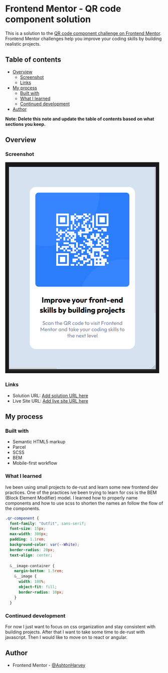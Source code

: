 # Frontend Mentor - QR code component solution

This is a solution to the [QR code component challenge on Frontend Mentor](https://www.frontendmentor.io/challenges/qr-code-component-iux_sIO_H). Frontend Mentor challenges help you improve your coding skills by building realistic projects.

## Table of contents

- [Overview](#overview)
  - [Screenshot](#screenshot)
  - [Links](#links)
- [My process](#my-process)
  - [Built with](#built-with)
  - [What I learned](#what-i-learned)
  - [Continued development](#continued-development)
- [Author](#author)

**Note: Delete this note and update the table of contents based on what sections you keep.**

## Overview

### Screenshot

![](./solution-image/solution-image.png)

### Links

- Solution URL: [Add solution URL here](https://github.com/AshtonHarvey/qr-component)
- Live Site URL: [Add live site URL here](https://codesandbox.io/s/qr-component-qu42vz)

## My process

### Built with

- Semantic HTML5 markup
- Parcel
- SCSS
- BEM
- Mobile-first workflow

### What I learned

Ive been using small projects to de-rust and learn some new frontend dev practices. One of the practices ive been trying to learn for css is the BEM (Block Element Modifier) model. I learned how to properly name components and how to use scss to shorten the names an follow the flow of the components.

```css
.qr-component {
  font-family: "Outfit", sans-serif;
  font-size: 15px;
  max-width: 300px;
  padding: 1.1rem;
  background-color: var(--White);
  border-radius: 20px;
  text-align: center;

  &__image-container {
    margin-bottom: 1.5rem;
    &__image {
      width: 100%;
      object-fit: fill;
      border-radius: 10px;
    }
  }
```

### Continued development

For now I just want to focus on css organization and stay consistent with building projects. After that I want to take some time to de-rust with javascript. Then I would like to move on to react or angular.

## Author

- Frontend Mentor - [@AshtonHarvey](https://www.frontendmentor.io/profile/AshtonHarvey)
